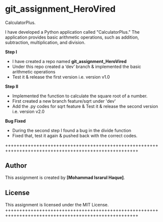 # git_assignment_HeroVired
CalculatorPlus.

I have developed a Python application called "CalculatorPlus." The application provides basic arithmetic operations, such as addition, subtraction, multiplication, and division. 

**Step I**
 - I have created a repo named **git_assignment_HeroVired**
 - Under this repo created a ‘dev’ branch & implemented the basic arithmetic operations
 - Test it & release the first version i.e. version v1.0

**Step II**
  - Implemented the function to calculate the square root of a number.
  - First created a new branch feature/sqrt under 'dev'
  - Add the .py codes for sqrt feature & Test it & release the second version i.e. version v2.0

**Bug Fixed**
  - During the second step I found a bug in the divide function
  - Fixed that, test it again & pushed back with the correct codes.






















+++++++++++++++++++++++++++++++++++++++++++++++++++++++++++++++++++++++++++++++++++++++++++++++++++++
## Author

This assignment is created by **[Mohammad Israrul Haque]**.

## License

This assignment is licensed under the MIT License.
+++++++++++++++++++++++++++++++++++++++++++++++++++++++++++++++++++++++++++++++++++++++++++++++++++++  

